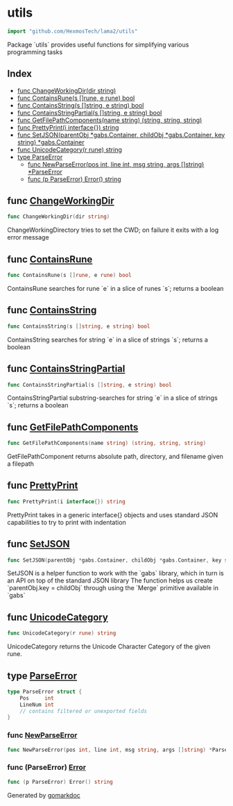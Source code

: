 <!-- Code generated by gomarkdoc. DO NOT EDIT -->

# utils

```go
import "github.com/HexmosTech/lama2/utils"
```

Package \`utils\` provides useful functions for simplifying various programming tasks

## Index

- [func ChangeWorkingDir(dir string)](<#func-changeworkingdir>)
- [func ContainsRune(s []rune, e rune) bool](<#func-containsrune>)
- [func ContainsString(s []string, e string) bool](<#func-containsstring>)
- [func ContainsStringPartial(s []string, e string) bool](<#func-containsstringpartial>)
- [func GetFilePathComponents(name string) (string, string, string)](<#func-getfilepathcomponents>)
- [func PrettyPrint(i interface{}) string](<#func-prettyprint>)
- [func SetJSON(parentObj *gabs.Container, childObj *gabs.Container, key string) *gabs.Container](<#func-setjson>)
- [func UnicodeCategory(r rune) string](<#func-unicodecategory>)
- [type ParseError](<#type-parseerror>)
  - [func NewParseError(pos int, line int, msg string, args []string) *ParseError](<#func-newparseerror>)
  - [func (p ParseError) Error() string](<#func-parseerror-error>)


## func [ChangeWorkingDir](<https://github.com/HexmosTech/Lama2/blob/master/utils/utils.go#L90>)

```go
func ChangeWorkingDir(dir string)
```

ChangeWorkingDirectory tries to set the CWD; on failure it exits with a log error message

## func [ContainsRune](<https://github.com/HexmosTech/Lama2/blob/master/utils/utils.go#L39>)

```go
func ContainsRune(s []rune, e rune) bool
```

ContainsRune searches for rune \`e\` in a slice of runes \`s\`; returns a boolean

## func [ContainsString](<https://github.com/HexmosTech/Lama2/blob/master/utils/utils.go#L50>)

```go
func ContainsString(s []string, e string) bool
```

ContainsString searches for string \`e\` in a slice of strings \`s\`; returns a boolean

## func [ContainsStringPartial](<https://github.com/HexmosTech/Lama2/blob/master/utils/utils.go#L61>)

```go
func ContainsStringPartial(s []string, e string) bool
```

ContainsStringPartial substring\-searches for string \`e\` in a slice of strings \`s\`; returns a boolean

## func [GetFilePathComponents](<https://github.com/HexmosTech/Lama2/blob/master/utils/utils.go#L82>)

```go
func GetFilePathComponents(name string) (string, string, string)
```

GetFilePathComponent returns absolute path, directory, and filename given a filepath

## func [PrettyPrint](<https://github.com/HexmosTech/Lama2/blob/master/utils/utils.go#L32>)

```go
func PrettyPrint(i interface{}) string
```

PrettyPrint takes in a generic interface\{\} objects and uses standard JSON capabilities to try to print with indentation

## func [SetJSON](<https://github.com/HexmosTech/Lama2/blob/master/utils/utils.go#L22>)

```go
func SetJSON(parentObj *gabs.Container, childObj *gabs.Container, key string) *gabs.Container
```

SetJSON is a helper function to work with the \`gabs\` library, which in turn is an API on top of the standard JSON library The function helps us create \`parentObj.key = childObj\` through using the \`Merge\` primitive available in \`gabs\`

## func [UnicodeCategory](<https://github.com/HexmosTech/Lama2/blob/master/utils/utils.go#L71>)

```go
func UnicodeCategory(r rune) string
```

UnicodeCategory returns the Unicode Character Category of the given rune.

## type [ParseError](<https://github.com/HexmosTech/Lama2/blob/master/utils/errors.go#L5-L10>)

```go
type ParseError struct {
    Pos     int
    LineNum int
    // contains filtered or unexported fields
}
```

### func [NewParseError](<https://github.com/HexmosTech/Lama2/blob/master/utils/errors.go#L12>)

```go
func NewParseError(pos int, line int, msg string, args []string) *ParseError
```

### func \(ParseError\) [Error](<https://github.com/HexmosTech/Lama2/blob/master/utils/errors.go#L20>)

```go
func (p ParseError) Error() string
```



Generated by [gomarkdoc](<https://github.com/princjef/gomarkdoc>)
